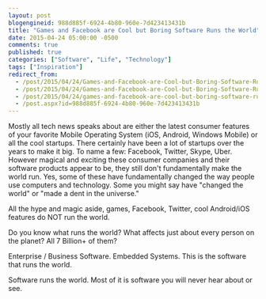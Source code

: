 ```yaml
---
layout: post
blogengineid: 988d885f-6924-4b80-960e-7d423413431b
title: "Games and Facebook are Cool but Boring Software Runs the World"
date: 2015-04-24 05:00:00 -0500
comments: true
published: true
categories: ["Software", "Life", "Technology"]
tags: ["Inspiration"]
redirect_from: 
  - /post/2015/04/24/Games-and-Facebook-are-Cool-but-Boring-Software-Runs-the-World.aspx
  - /post/2015/04/24/Games-and-Facebook-are-Cool-but-Boring-Software-Runs-the-World
  - /post/2015/04/24/games-and-facebook-are-cool-but-boring-software-runs-the-world
  - /post.aspx?id=988d885f-6924-4b80-960e-7d423413431b
---
```

<!-- more -->

Mostly all tech news speaks about are either the latest consumer features of your favorite Mobile Operating System (iOS, Android, Windows Mobile) or all the cool startups. There certainly have been a lot of startups over the years to make it big. To name a few: Facebook, Twitter, Skype, Uber. However magical and exciting these consumer companies and their software products appear to be, they still don't fundamentally make the world run. Yes, some of these have fundamentally changed the way people use computers and technology. Some you might say have "changed the world" or "made a dent in the universe."

All the hype and magic aside, games, Facebook, Twitter, cool Android/iOS features do NOT run the world.

Do you know what runs the world? What affects just about every person on the planet? All 7 Billion+ of them?

Enterprise / Business Software. Embedded Systems. This is the software that runs the world.

Software runs the world. Most of it is software you will never hear about or see.
